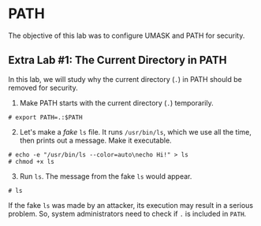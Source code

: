 # PATH
The objective of this lab was to configure UMASK and PATH for security.

## Extra Lab #1: The Current Directory in PATH
In this lab, we will study why the current directory (`.`) in PATH should be removed for security.

1. Make PATH starts with the current directory (`.`) temporarily.
```
# export PATH=.:$PATH
```

2. Let's make a *fake* `ls` file. It runs `/usr/bin/ls`, which we use all the time, then prints out a message. Make it executable.
```
# echo -e "/usr/bin/ls --color=auto\necho Hi!" > ls
# chmod +x ls
```

3. Run `ls`. The message from the fake `ls` would appear.
```
# ls
```

If the fake `ls` was made by an attacker, its execution may result in a serious problem. So, system administrators need to check if `.` is included in `PATH`.
